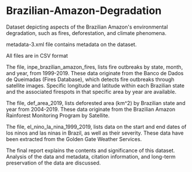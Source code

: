# Brazilian-Amazon-Degradation
Dataset depicting aspects of the Brazilian Amazon's environmental degradation, such as fires, deforestation, and climate phenomena.

metadata-3.xml file contains metadata on the dataset.

All files are in CSV format

The file, inpe_brazilian_amazon_fires, lists fire outbreaks by state, month, and year, from 1999-2019. These data originate from the Banco de Dados de Queimadas (Fires Database), which detects fire outbreaks through satellite images. Specific longitude and latitude within each Brazilian state and the associated firespots in that specific area by year are available.

The file, def_area_2019, lists deforested area (km^2) by Brazilian state and year from 2004-2019. These data originate from the Brazilian Amazon Rainforest Monitoring Program by Satellite. 

The file, el_nino_la_nina_1999_2019, lists data on the start and end dates of los ninos and las ninas in Brazil, as well as their severity. These data have been extracted from the Golden Gate Weather Services.

The final report explains the contents and significance of this dataset. Analysis of the data and metadata, citation information, and long-term preservation of the data are discussed. 
